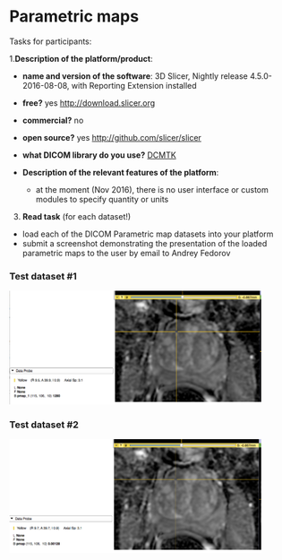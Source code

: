 # Parametric maps

Tasks for participants:

1.**Description of the platform/product**:
 * **name and version of the software**: 3D Slicer, Nightly release 4.5.0-2016-08-08, with Reporting Extension installed
 * **free?** yes http://download.slicer.org
 * **commercial?** no
 * **open source?** yes http://github.com/slicer/slicer
 * **what DICOM library do you use?** [DCMTK](http://dcmtk.org)

 * **Description of the relevant features of the platform**: 
    * at the moment (Nov 2016), there is no user interface or custom modules  to specify quantity or units 
    
3. **Read task** (for each dataset!)
 * load each of the DICOM Parametric map datasets into your platform
 * submit a screenshot demonstrating the presentation of the loaded parametric maps to the user by email to Andrey Fedorov
 
### Test dataset #1

<img src="./slicer/slicer-pm-test1.png" width=450>

### Test dataset #2

<img src="./slicer/slicer-pm-test2.png" width=450>
